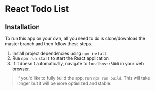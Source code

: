 # React Todo List

## Installation

To run this app on your own, all you need to do is clone/download the master branch and then follow these steps.

1. Install project dependencies using `npm install`
2. Run `npm run start` to start the React application
3. If it doesn't automatically, navigate to `localhost:3000` in your web browser.

> If you'd like to fully build the app, run `npm run build`. This will take longer but it will be more optimized and stable.
